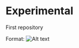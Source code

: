 # Experimental
First repository

Format: ![Alt text](https://ca-times.brightspotcdn.com/dims4/default/87be6da/2147483647/strip/true/crop/1970x1108+39+0/resize/1200x675!/quality/90/?url=https%3A%2F%2Fcalifornia-times-brightspot.s3.amazonaws.com%2F12%2Fa5%2F79e097ccf62312d18a025f22ce48%2Fhoyla-recuento-11-cosas-aman-gatos-top-001)
